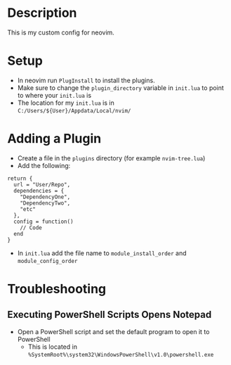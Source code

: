 # Description
This is my custom config for neovim.
# Setup
- In neovim run `PlugInstall` to install the plugins.
- Make sure to change the `plugin_directory` variable in `init.lua` to point to where your `init.lua` is
- The location for my `init.lua` is in `C:/Users/${User}/Appdata/Local/nvim/`
# Adding a Plugin
- Create a file in the `plugins` directory (for example `nvim-tree.lua`)
- Add the following:
```
return {
  url = "User/Repo",
  dependencies = {
    "DependencyOne",
    "DependencyTwo",
    "etc"
  },
  config = function()
    // Code
  end
}
```
- In `init.lua` add the file name to `module_install_order` and `module_config_order`
# Troubleshooting
## Executing PowerShell Scripts Opens Notepad
- Open a PowerShell script and set the default program to open it to PowerShell
    - This is located in `%SystemRoot%\system32\WindowsPowerShell\v1.0\powershell.exe`
